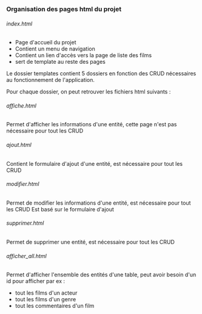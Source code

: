 ### Organisation des pages html du projet

###### index.html

- Page d'accueil du projet
- Contient un menu de navigation
- Contient un lien d'accès vers la page de liste des films
- sert de template au reste des pages

Le dossier templates contient 5 dossiers en fonction des CRUD nécessaires au fonctionnement de l'application. 

Pour chaque dossier, on peut retrouver les fichiers html suivants : 

###### affiche.html

Permet d'afficher les informations d'une entité, cette page n'est pas nécessaire pour tout les CRUD

###### ajout.html

Contient le formulaire d'ajout d'une entité, est nécessaire pour tout les CRUD

###### modifier.html

Permet de modifier les informations d'une entité, est nécessaire pour tout les CRUD
Est basé sur le formulaire d'ajout

###### supprimer.html

Permet de supprimer une entité, est nécessaire pour tout les CRUD

###### afficher_all.html

Permet d'afficher l'ensemble des entités d'une table, peut avoir besoin d'un id pour afficher par ex : 
- tout les films d'un acteur
- tout les films d'un genre
- tout les commentaires d'un film